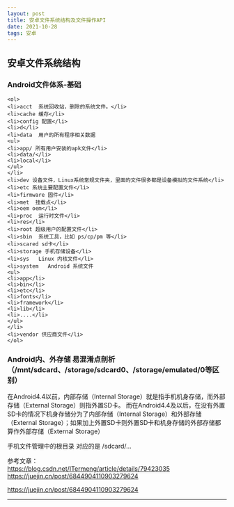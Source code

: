 ```yaml
---
layout: post
title: 安卓文件系统结构及文件操作API
date: 2021-10-28
tags: 安卓
---
```


## 安卓文件系统结构

### Android文件体系-基础
```
<ol>
<li>acct  系统回收站，删除的系统文件。</li>
<li>cache 缓存</li>
<li>config 配置</li>
<li>d</li>
<li>data  用户的所有程序相关数据
<ul>
<li>app/ 所有用户安装的apk文件</li>
<li>data/</li>
<li>local</li>
</ul>
</li>
<li>dev 设备文件，Linux系统常规文件夹，里面的文件很多都是设备模拟的文件系统</li>
<li>etc 系统主要配置文件</li>
<li>firmware 固件</li>
<li>met  挂载点</li>
<li>oem oem</li>
<li>proc  运行时文件</li>
<li>res</li>
<li>root 超级用户的配置文件</li>
<li>sbin  系统工具，比如 ps/cp/pm 等</li>
<li>scared sd卡</li>
<li>storage 手机存储设备</li>
<li>sys   Linux 内核文件</li>
<li>system   Android 系统文件
<ul>
<li>app</li>
<li>bin</li>
<li>etc</li>
<li>fonts</li>
<li>framework</li>
<li>lib</li>
<li>....</li>
</ul>
</li>
<li>vendor 供应商文件</li>
</ol>
```

### Android内、外存储 易混淆点剖析（/mnt/sdcard、/storage/sdcard0、/storage/emulated/0等区别）
在Android4.4以前，内部存储（Internal Storage）就是指手机机身存储，而外部存储（External Storage）则指外置SD卡。
而在Android4.4及以后，在没有外置SD卡的情况下机身存储分为了内部存储（Internal Storage）和外部存储（External Storage）；如果加上外置SD卡则外置SD卡和机身存储的外部存储都算作外部存储（External Storage）

手机文件管理中的根目录 对应的是 /sdcard/...   

参考文章：      
https://blog.csdn.net/ITermeng/article/details/79423035
https://juejin.cn/post/6844904110903279624

https://juejin.cn/post/6844904110903279624






























-----------

